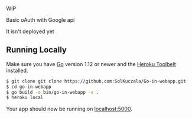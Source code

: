 WIP

Basic oAuth with Google api

It isn't deployed yet


## Running Locally

Make sure you have [Go](http://golang.org/doc/install) version 1.12 or newer and the [Heroku Toolbelt](https://toolbelt.heroku.com/) installed.

```sh
$ git clone git clone https://github.com:SolKuczala/Go-in-webapp.git
$ cd go-in-webapp
$ go build -o bin/go-in-webapp -v .
$ heroku local
```

Your app should now be running on [localhost:5000](http://localhost:5000/).

